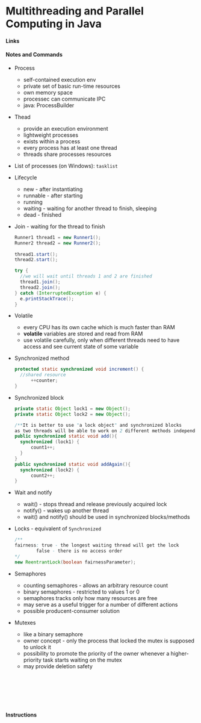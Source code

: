 # Multithreading and Parallel Computing in Java

#### Links

#### Notes and Commands

- Process

  - self-contained execution env
  - private set of basic run-time resources
  - own memory space
  - processec can communicate IPC
  - java: ProcessBuilder

- Thead

  - provide an execution environment
  - lightweight processes
  - exists within a process
  - every process has at least one thread
  - threads share processes resources

- List of processes (on Windows): `tasklist`

- Lifecycle

  - new - after instantiating
  - runnable - after starting
  - running
  - waiting - waiting for another thread to finish, sleeping
  - dead - finished

- Join - waiting for the thread to finish

  ```java
  Runner1 thread1 = new Runner1();
  Runner2 thread2 = new Runner2();
  		
  thread1.start();
  thread2.start();

  try {
  	//we will wait until threads 1 and 2 are finished
  	thread1.join();
  	thread2.join();
  } catch (InterruptedException e) {
  	e.printStackTrace();
  }
  ```

- Volatile

  - every CPU has its own cache which is much faster than RAM
  - **volatile** variables are stored and read from RAM
  - use volatile carefully, only when different threads need to have access and see current state of some variable  

- Synchronized method

  ```java
  protected static synchronized void increment() {
  	//shared resource	
    	++counter;
  }

  ```

- Synchronized block

  ```java
  private static Object lock1 = new Object();
  private static Object lock2 = new Object();

  /**It is better to use "a lock object" and synchronized blocks
  as two threads will be able to work on 2 different methods independently */
  public synchronized static void add(){
  	synchronized (lock1) {
  		count1++;
  	}
  }
  public synchronized static void addAgain(){
  	synchronized (lock2) {
  		count2++;
  }
  ```


- Wait and notify

  - wait() - stops thread and release previously acquired lock
  - notify() - wakes up another thread 
  - wait() and notify() should be used in synchronized blocks/methods  

- Locks - equivalent of `Synchronized`

  ```java
  /**
  fairness: true - the longest waiting thread will get the lock
  	      false - there is no access order
  */
  new ReentrantLock(boolean fairnessParameter);
  ```

- Semaphores

  - counting semaphores - allows an arbitrary resource count
  - binary semaphores - restricted to values 1 or 0
  - semaphores tracks only how many resources are free
  - may serve as a useful trigger for a number of different actions
  - possible producent-consumer solution

- Mutexes

  - like a binary semaphore
  - owner concept - only the process that locked the mutex is supposed to unlock it
  - possibility to promote the priority of the owner whenever a higher-priority task starts waiting on the mutex
  - may provide deletion safety

  ​

  ​

  ​

#### Instructions